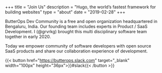 +++
title = "Join Us"
description = "Hugo, the world’s fastest framework for building websites"
type = "about"
date = "2019-02-28"
+++

ButterOps Dev Community is a free and open organization headquartered in Bengaluru, India. Our founding team includes experts in Product / SaaS Development.  I (@grvrkg) brought this multi disciplinary software team together in early 2020.

Today we empower community of software developers with open source SaaS products and share our collaboration experience of development.

{{< button href="https://butterops.slack.com" target="_blank" width="100px" height="36px">}}#slack{{< /button >}}
